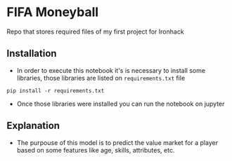 # FIFA Moneyball
Repo that stores required files of my first project for Ironhack

## Installation

* In order to execute this notebook it's is necessary to install some libraries, those libraries are listed on `requirements.txt` file

```shell
pip install -r requirements.txt
```

* Once those libraries were installed you can run the notebook on jupyter

## Explanation

* The purpouse of this model is to predict the value market for a player based on some features like age, skills, attributes, etc.